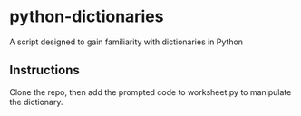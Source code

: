# python-dictionaries
A script designed to gain familiarity with dictionaries in Python

## Instructions
Clone the repo, then add the prompted code to worksheet.py to manipulate the dictionary.
